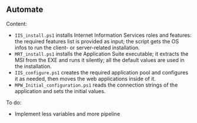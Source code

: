 ## Automate

Content:
- `IIS_install.ps1` installs Internet Information Services roles and features: the required features list is provided as input; the script gets the OS infos to run the client- or server-related installation.
- `MRT_install.ps1` installs the Application Suite executable; it extracts the MSI from the EXE and runs it silently; all the default values are used in the installation.
- `IIS_configure.ps1` creates the required application pool and configures it as needed, then moves the web applications inside of it.
- `MPW_Initial_configuration.ps1` reads the connection strings of the application and sets the initial values.

To do:
- Implement less variables and more pipeline
